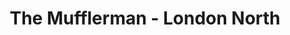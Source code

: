 ---
title: "The Mufflerman - London North"
url: /london/the-mufflerman-london-north/
shop: car repair
---